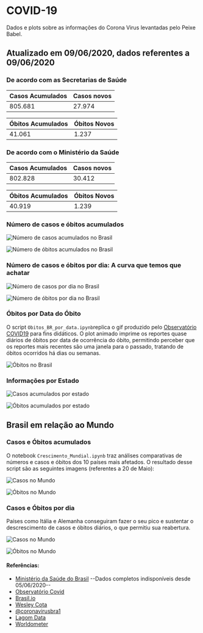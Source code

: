 # COVID-19
Dados e plots sobre as informações do Corona Virus levantadas pelo Peixe Babel.

## Atualizado em 09/06/2020, dados referentes a 09/06/2020

### De acordo com as Secretarias de Saúde

| Casos Acumulados | Casos novos |
|---------|---------|
| 805.681 | 27.974 | 

| Óbitos Acumulados | Óbitos Novos |
|---------|---------|
| 41.061 | 1.237 |

### De acordo com o Ministério da Saúde

| Casos Acumulados | Casos novos |
|---------|---------|
| 802.828 | 30.412 | 

| Óbitos Acumulados | Óbitos Novos |
|---------|---------|
| 40.919 | 1.239 |

### Número de casos e óbitos acumulados

![Número de casos acumulados no Brasil](https://github.com/peixebabel/COVID-19/blob/master/imagens/casos.png?raw=true)

![Número de óbitos acumulados no Brasil](https://github.com/peixebabel/COVID-19/blob/master/imagens/obitos.png?raw=true)

### Número de casos e óbitos por dia: A curva que temos que achatar

![Número de casos por dia no Brasil](https://github.com/peixebabel/COVID-19/blob/master/imagens/casos-por-dia.png?raw=true)

![Número de óbitos por dia no Brasil](https://github.com/peixebabel/COVID-19/blob/master/imagens/obitos-por-dia.png?raw=true)

### Óbitos por Data do Óbito
O script ```Obitos_BR_por_data.ipynb```replica o gif produzido pelo [Observatório COVID19](https://covid19br.github.io/) para fins didáticos. O plot animado imprime os reportes quase diários de óbitos por data de ocorrência do óbito, permitindo perceber que os reportes mais recentes são uma janela para o passado, tratando de óbitos ocorridos há dias ou semanas.

![Óbitos no Brasil](https://github.com/peixebabel/COVID-19/blob/master/imagens/obitos-br-por-data.gif?raw=true)

### Informações por Estado

![Casos acumulados por estado](https://github.com/peixebabel/COVID-19/blob/master/imagens/casos-por-estado.png?raw=true)

![Óbitos acumulados por estado](https://github.com/peixebabel/COVID-19/blob/master/imagens/obitos-por-estado.png?raw=true)


## Brasil em relação ao Mundo 

### Casos e Óbitos acumulados

O notebook ```Crescimento_Mundial.ipynb``` traz análises comparativas de números e casos e óbitos dos 10 países mais afetados. O resultado desse script são as seguintes imagens (referentes a 20 de Maio):

![Casos no Mundo](https://github.com/peixebabel/COVID-19/blob/master/imagens/casos-mundo.png?raw=true)

![Óbitos no Mundo](https://github.com/peixebabel/COVID-19/blob/master/imagens/obitos-mundo.png?raw=true)

### Casos e Óbitos por dia
Países como Itália e Alemanha conseguiram fazer o seu pico e sustentar o descrescimento de casos e óbitos diários, o que permitiu sua reabertura.

![Casos no Mundo](https://github.com/peixebabel/COVID-19/blob/master/imagens/casos-por-dia-mundo.png?raw=true)

![Óbitos no Mundo](https://github.com/peixebabel/COVID-19/blob/master/imagens/obitos-por-dia-mundo.png?raw=true)


#### Referências: 
* [Ministério da Saúde do Brasil](http://covid.saude.gov.br) --Dados completos indisponíveis desde 05/06/2020--
* [Observatório Covid](https://covid19br.github.io/)
* [Brasil.io](https://brasil.io/covid19/)
* [Wesley Cota](https://covid19br.wcota.me/)
* [@coronavirusbra1](https://coronavirusbra1.github.io/)
* [Lagom Data](https://www.lagomdata.com.br/coronavirus)
* [Worldometer](https://www.worldometers.info/coronavirus/)

